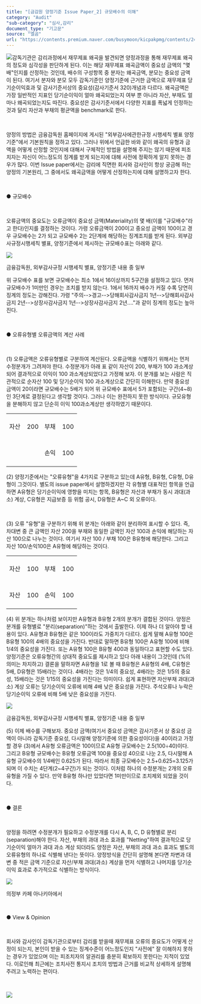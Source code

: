 ```yaml
---
title: "[금감원 양정기준 Issue Paper_2] 규모배수의 이해"
category: "Audit"
"sub-category": "심사,감리"
document_type: "기고문"
source: "엘곰"
url: "https://contents.premium.naver.com/busymoon/kicpakpmg/contents/240502174520626xw"
---
```

![](https://n2.news.naver.com/l.gif?type=content)감독기관은 감리과정에서 재무제표 왜곡을 발견되면 양정과정을 통해 재무제표 왜곡의 정도와 심각성을 판단하게 된다. 이는 해당 재무제표 왜곡금액이 중요성 금액의 "몇 배"인지를 산정하는 것인데, 배수의 구성항목 중 분자는 왜곡금액, 분모는 중요성 금액이 된다. 여기서 분자와 분모 모두 감독기준인 양정기준에 근거한 금액으로 재무제표 당기순이익효과 및 감사기준서상의 중요성(감사기준서 320)개념과 다르다. 왜곡금액은 가장 일반적인 지표인 당기순이익이 얼마 왜곡되었는지 여부 뿐 아니라 자산, 부채도 얼마나 왜곡되었는지도 따진다. 중요성은 감사기준서에서 다양한 지표를 폭넓게 인정하는 것과 달리 자산과 부채의 평균액을 benchmark로 한다.

​

양정의 방법은 금융감독원 홈페이지에 게시된 "외부감사에관한규정 시행세칙 별표 양정기준"에서 기본원칙을 정하고 있다. 그러나 위에서 언급한 바와 같이 왜곡의 유형과 금액을 어떻게 산정할 것인지에 대해서 구체적인 방법을 설명해 주지는 않기 때문에 피조치자는 자신이 어느정도의 징계를 받게 되는지에 대해 사전에 정확하게 알지 못하는 경우가 많다. 이번 Issue paper에서는 감리에 직면한 회사와 감사인이 항상 궁금해 하는 양정의 기본원리, 그 중에서도 왜곡금액을 어떻게 산정하는지에 대해 설명하고자 한다.

​

● 규모배수

​

오류금액의 중요도는 오류금액이 중요성 금액(Materiality)의 몇 배(이를 "규모배수"라고 한다)인지를 결정하는 것이다. 가령 오류금액이 200이고 중요성 금액이 100이고 경우 규모배수는 2가 되고 규모배수 2는 2단계에 해당하는 징계조치를 받게 된다. 외부감사규정시행세칙 별표, 양정기준에서 제시하는 규모배수표는 아래와 같다.

![](https://dthumb-phinf.pstatic.net/dthumb?src=%22https://postfiles.pstatic.net/MjAyMzA2MTdfMjc1/MDAxNjg2OTY5ODc5MjE5.qELuE6QTcJELK1bvGwkjBUSD_HyUmc9OUvD82Ux19OUg.x0DOZWmjqMdNd6ca-wDK5o87KuI5AUjlzRTHRCFXVVQg.PNG.busymoon/image.png?type=w773%22&service=scs&type=w800)

금융감독원, 외부감사규정 시행세칙 별표, 양정기준 내용 중 일부

위 규모배수 표를 보면 규모배수는 최소 1에서 16이상까지 5구간을 설정하고 있다. 먼저 규모배수가 1미만인 경우는 조치를 받지 않는다. 1에서 16까지 배수가 커질 수록 당연히 징계의 정도는 강해진다. 가령 "주의-->경고-->당해회사감사금지 1년-->당해회사감사금지 2년-->상장사감사금지 1년-->상장사감사금지 2년...."과 같이 징계의 정도는 높아진다.

​

● 오류유형별 오류금액의 계산 사례

​

(1) 오류금액은 오류유형별로 구분하여 계산된다. 오류금액을 식별하기 위해서는 먼저 수정분개가 그려져야 한다. 수정분개가 아래 표 같이 자산이 200, 부채가 100 과소계상되어 결과적으로 이익이 100 과소계상되었다고 가정해 보자. 이 분개를 보는 사람은 직관적으로 순자산 100 및 당기순이익 100 과소계상으로 간단히 이해한다. 만약 중요성 금액이 20이라면 규모배수는 5배가 되어 위 규모배수 표에서 5가 포함되는 구간(4~8)인 3단계로 결정된다고 생각할 것이다. 그러나 이는 완전하지 못한 방식이다. 규모유형을 분해하지 않고 단순히 이익 100과소계상만 생각하였기 때문이다.

<table style=""><tbody><tr><td colspan="1" rowspan="1" style="width: 25.0%; height: 24.0px;  "><div><p style="line-height:2.0;"><span style="">자산</span></p></div></td><td colspan="1" rowspan="1" style="width: 25.0%; height: 24.0px;  "><div><p style="line-height:2.0;"><span style="">200</span></p></div></td><td colspan="1" rowspan="1" style="width: 25.0%; height: 24.0px;  "><div><p style="line-height:2.0;"><span style="">부채</span></p></div></td><td colspan="1" rowspan="1" style="width: 25.0%; height: 24.0px;  "><div><p style="line-height:2.0;"><span style="">100</span></p></div></td></tr><tr><td colspan="1" rowspan="1" style="width: 25.0%; height: 24.0px;  "><div><p style="line-height:2.0;"><span style="">　</span></p></div></td><td colspan="1" rowspan="1" style="width: 25.0%; height: 24.0px;  "><div><p style="line-height:2.0;"><span style="">　</span></p></div></td><td colspan="1" rowspan="1" style="width: 25.0%; height: 24.0px;  "><div><p style="line-height:2.0;"><span style="">손익</span></p></div></td><td colspan="1" rowspan="1" style="width: 25.0%; height: 24.0px;  "><div><p style="line-height:2.0;"><span style="">100</span></p></div></td></tr></tbody></table>

(2) 양정기준에서는 "오류유형"을 4가지로 구분하고 있는데 A유형, B유형, C유형, D유형이 그것이다. 별도의 issue paper에서 설명하겠지만 각 유형별 대표적인 항목을 언급하면 A유형은 당기순이익에 영향을 미치는 항목, B유형은 자산과 부채가 동시 과대(과소) 계상, C유형은 지급보증 등 위험 공시, D유형은 A~C 외 오류이다.

​

(3) 오류 "유형"을 구분하기 위해 위 분개는 아래와 같이 분리하여 표시할 수 있다. 즉, 차대변 중 큰 금액인 자산 200을 부채와 동일한 금액인 자산 100과 손익에 해당하는 자산 100으로 나누는 것이다. 여기서 자산 100 / 부채 100은 B유형에 해당한다. 그리고 자산 100/손익100은 A유형에 해당하는 것이다.

<table style=""><tbody><tr><td colspan="1" rowspan="1" style="width: 25.0%; height: 24.0px;  "><div><p style="line-height:2.0;"><span style="">자산</span></p></div></td><td colspan="1" rowspan="1" style="width: 25.0%; height: 24.0px;  "><div><p style="line-height:2.0;"><span style="">100</span></p></div></td><td colspan="1" rowspan="1" style="width: 25.0%; height: 24.0px;  "><div><p style="line-height:2.0;"><span style="">부채</span></p></div></td><td colspan="1" rowspan="1" style="width: 25.0%; height: 24.0px;  "><div><p style="line-height:2.0;"><span style="">100</span></p></div></td></tr><tr><td colspan="1" rowspan="1" style="width: 25.0%; height: 24.0px;  "><div><p style="line-height:2.0;"><span style="">자산</span></p></div></td><td colspan="1" rowspan="1" style="width: 25.0%; height: 24.0px;  "><div><p style="line-height:2.0;"><span style="">100</span></p></div></td><td colspan="1" rowspan="1" style="width: 25.0%; height: 24.0px;  "><div><p style="line-height:2.0;"><span style="">손익</span></p></div></td><td colspan="1" rowspan="1" style="width: 25.0%; height: 24.0px;  "><div><p style="line-height:2.0;"><span style="">100</span></p></div></td></tr></tbody></table>

(4) 위 분개는 하나처럼 보이지만 A유형과 B유형 2개의 분개가 결합된 것이다. 양정은 분개를 유형별로 "분리(separation)"하는 것에서 출발한다. 이제 하나 더 알아야 할 내용이 있다. A유형과 B유형은 같은 100이라도 가중치가 다르다. 쉽게 말해 A유형 100은 B유형 100의 4배의 중요성을 가진다. 반대로 말하면 B유형 100은 A유형 100에 비해 1/4의 중요성을 가진다. 또는 A유형 100은 B유형 400과 동일하다고 표현할 수도 있다. 양정기준은 오류유형간의 상대적 중요도를 제시하고 있다 아래 내용이 그것인데 (%의 의미는 차지하고) 결론을 말하자면 A유형을 1로 볼 때 B유형은 A유형의 4배, C유형은 5배, D유형은 15배라는 것이다. 4배라는 것은 1/4의 중요성, 4배라는 것은 1/5의 중요성, 15배라는 것은 1/15의 중요성을 가진다는 의미이다. 쉽게 표현하면 자산부채 과대(과소) 계상 오류는 당기순이익 오류에 비해 4배 낮은 중요성을 가진다. 주석오류나 누락은 당기순이익 오류에 비해 5배 낮은 중요성을 가진다.

![](https://dthumb-phinf.pstatic.net/dthumb?src=%22https://postfiles.pstatic.net/MjAyMzA2MTdfMzMg/MDAxNjg2OTcyNzE5Mzgw.JAF0BjpAZT_k4QBDBKpQvuKCVS-60j57uCM5IhVjrHcg.YWFcIqA02LlSk3UZuY2K3a9GoNIB8PTIbnocoKfmo7wg.PNG.busymoon/image.png?type=w773%22&service=scs&type=w800)

금융감독원, 외부감사규정 시행세칙 별표, 양정기준 내용 중 일부

(5) 이제 배수를 구해보자. 중요성 금액(여기서 중요성 금액은 감사기준서 상 중요성 금액이 아니라 감독기준 중요성, 다시말해 양정기준에 의한 중요성이다)을 40이라고 가정할 경우 (3)에서 A유형 오류금액은 100이므로 A유형 규모배수는 2.5(100÷40)이다. 그리고 B유형 규모배수는 B유형 오류금액 100을 중요성 40으로 나눈 2.5, 다시말해 A유형 규모배수의 1/4배인 0.625가 된다. 따라서 최종 규모배수는 2.5+0.625=3.125가 되며 이 수치는 4단계(2~4구간)가 되는 것이다. 이처럼 하나의 수정분개는 2개의 오류유형을 가질 수 있다. 만약 B유형 하나만 있었다면 1미만이므로 조치제외 되었을 것이다.

​

● 결론

​

양정을 하려면 수정분개가 필요하고 수정분개를 다시 A, B, C, D 유형별로 분리(separation)해야 한다. 자산, 부채의 과대 과소 효과를 "Netting"하여 결과적으로 당기순이익 얼마가 과대 과소 계상 되더라도 양정은 자산, 부채의 과대 과소 효과도 별도의 오류유형의 하나로 식별해 낸다는 뜻이다. 양정방식을 간단히 설명해 본다면 차변과 대변 중 적은 금액 기준으로 자산/부채 과대(과소) 계상을 먼저 식별하고 나머지를 당기순이익 효과로 추가적으로 식별하는 방식이다.

![](https://dthumb-phinf.pstatic.net/dthumb?src=%22https://postfiles.pstatic.net/MjAyMzA2MTdfMTQ5/MDAxNjg2OTczNTM4MzMw.4gQaaXBJvgN19009Iy-R8kBgglo2UKYe6SdoMpWgG0Ig.YnICyI2slPiU8OppXixRHiADOfGKZJqKhqqV04f-B5Ug.JPEG.busymoon/354466340_197064763301751_3928242441845791873_n.jpg?type=w773%22&service=scs&type=w800)

의정부 카페 아나키아에서

​

● View & Opinion

​

회사와 감사인이 감독기관으로부터 감리를 받을때 재무제표 오류의 중요도가 어떻게 산정이 되는지, 본인이 받을 수 있는 징계수준이 어느정도인지 "사전에" 잘 이해하지 못하는 경우가 있었으며 이는 피조치자의 알권리를 충분히 확보하지 못한다는 지적이 있었다. 이로인해 최근에는 조치사전 통지시 조치의 방법과 근거를 비교적 상세하게 설명해 주려고 노력하는 편이다.

​

[![](https://dthumb-phinf.pstatic.net/dthumb?src=%22https://storep-phinf.pstatic.net/cafe_004/original_2.png?type=p100_100%22&service=scs&type=w800)](https://contents.premium.naver.com/busymoon/kicpakpmg/contents/#)

​
